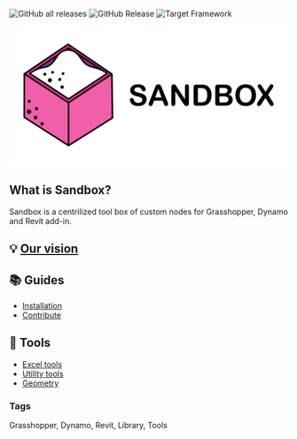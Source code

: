 ![GitHub all releases](https://img.shields.io/github/downloads/mottmacdonaldglobal/Sandbox/total?color=green)
![GitHub Release](https://img.shields.io/github/release/mottmacdonaldglobal/Sandbox?color=orange)
![Target Framework](https://img.shields.io/badge/Target%20Framework-..NETFramework4.8-blue.svg)

![](./media/Sandbox_Banner.png "Sandbox")

## What is Sandbox?
Sandbox is a centrilized tool box of custom nodes for Grasshopper, Dynamo and Revit add-in.

## 💡 [Our vision](./doc/guides/OurVision.md)

## 📚 Guides
* [Installation](./doc/guides/Installation.md)
* [Contribute](./doc/guides/Contributing.md)

## 🧰 Tools 
* [Excel tools](./doc/tools/ExcelTools.md)
* [Utility tools](./doc/tools/UtilityTools.md)
* [Geometry](./doc/tools/GeometryTools.md)

### Tags 
Grasshopper, Dynamo, Revit, Library, Tools
